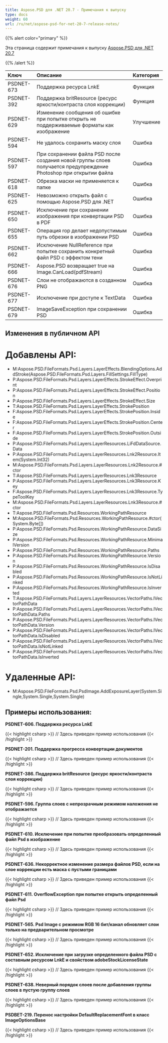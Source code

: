 ```yaml
---
title: Aspose.PSD для .NET 20.7 - Примечания к выпуску
type: docs
weight: 60
url: /ru/net/aspose-psd-for-net-20-7-release-notes/
---
```


{{% alert color="primary" %}} 

Эта страница содержит примечания к выпуску [Aspose.PSD для .NET 20.7](https://www.nuget.org/packages/Aspose.PSD/)

{{% /alert %}} 

|**Ключ**|**Описание**|**Категория**|
| :- | :- | :- |
|PSDNET-673|Поддержка ресурса LnkE|Функция|
|PSDNET-392|Поддержка britResource (ресурс яркости/контраста слоя коррекции)|Функция|
|PSDNET-629|Изменение сообщения об ошибке при попытке открыть не поддерживаемые форматы как изображение|Улучшение|
|PSDNET-594|Не удалось сохранить маску слоя|Ошибка|
|PSDNET-597|При сохранении файла PSD после создания новой группы слоев получается предупреждение Photoshop при открытии файла|Ошибка|
|PSDNET-618|Обрезка маски не применяется к папке|Ошибка|
|PSDNET-625|Невозможно открыть файл с помощью Aspose.PSD для .NET|Ошибка|
|PSDNET-650|Исключение при сохранении изображения при конвертации PSD в PDF|Ошибка|
|PSDNET-655|Операция rop делает недопустимым путь обрезки в изображении PSD|Ошибка|
|PSDNET-662|Исключение NullReference при попытке сохранить конкретный файл PSD с эффектом тени|Ошибка|
|PSDNET-666|Aspose.PSD возвращает true на Image.CanLoad(pdfStream)|Ошибка|
|PSDNET-676|Слои не отображаются в созданном PNG|Ошибка|
|PSDNET-677|Исключение при доступе к TextData|Ошибка|
|PSDNET-679|ImageSaveException при сохранении PSD|Ошибка|

## **Изменения в публичном API**
# **Добавлены API:**
- M:Aspose.PSD.FileFormats.Psd.Layers.LayerEffects.BlendingOptions.AddStroke(Aspose.PSD.FileFormats.Psd.Layers.FillSettings.FillType)
- P:Aspose.PSD.FileFormats.Psd.Layers.LayerEffects.StrokeEffect.Overprint
- P:Aspose.PSD.FileFormats.Psd.Layers.LayerEffects.StrokeEffect.Position
- P:Aspose.PSD.FileFormats.Psd.Layers.LayerEffects.StrokeEffect.Size
- T:Aspose.PSD.FileFormats.Psd.Layers.LayerEffects.StrokePosition
- F:Aspose.PSD.FileFormats.Psd.Layers.LayerEffects.StrokePosition.Inside
- F:Aspose.PSD.FileFormats.Psd.Layers.LayerEffects.StrokePosition.Center
- F:Aspose.PSD.FileFormats.Psd.Layers.LayerEffects.StrokePosition.Outside
- P:Aspose.PSD.FileFormats.Psd.Layers.LayerResources.LiFdDataSource.Data
- P:Aspose.PSD.FileFormats.Psd.Layers.LayerResources.Lnk2Resource.Item(System.Int32)
- M:Aspose.PSD.FileFormats.Psd.Layers.LayerResources.Lnk2Resource.#ctor
- T:Aspose.PSD.FileFormats.Psd.Layers.LayerResources.Lnk3Resource
- P:Aspose.PSD.FileFormats.Psd.Layers.LayerResources.Lnk3Resource.Key
- F:Aspose.PSD.FileFormats.Psd.Layers.LayerResources.Lnk3Resource.TypeToolKey
- M:Aspose.PSD.FileFormats.Psd.Layers.LayerResources.Lnk3Resource.#ctor
- T:Aspose.PSD.FileFormats.Psd.Resources.WorkingPathResource
- M:Aspose.PSD.FileFormats.Psd.Resources.WorkingPathResource.#ctor(System.Byte[])
- P:Aspose.PSD.FileFormats.Psd.Resources.WorkingPathResource.DataSize
- P:Aspose.PSD.FileFormats.Psd.Resources.WorkingPathResource.MinimalVersion
- P:Aspose.PSD.FileFormats.Psd.Resources.WorkingPathResource.Paths
- P:Aspose.PSD.FileFormats.Psd.Resources.WorkingPathResource.Version
- P:Aspose.PSD.FileFormats.Psd.Resources.WorkingPathResource.IsDisabled
- P:Aspose.PSD.FileFormats.Psd.Resources.WorkingPathResource.IsNotLinked
- P:Aspose.PSD.FileFormats.Psd.Resources.WorkingPathResource.IsInverted
- T:Aspose.PSD.FileFormats.Psd.Layers.LayerResources.VectorPaths.IVectorPathData
- P:Aspose.PSD.FileFormats.Psd.Layers.LayerResources.VectorPaths.IVectorPathData.Paths
- P:Aspose.PSD.FileFormats.Psd.Layers.LayerResources.VectorPaths.IVectorPathData.Version
- P:Aspose.PSD.FileFormats.Psd.Layers.LayerResources.VectorPaths.IVectorPathData.IsDisabled
- P:Aspose.PSD.FileFormats.Psd.Layers.LayerResources.VectorPaths.IVectorPathData.IsNotLinked
- P:Aspose.PSD.FileFormats.Psd.Layers.LayerResources.VectorPaths.IVectorPathData.IsInverted

# **Удаленные API:**
- M:Aspose.PSD.FileFormats.Psd.PsdImage.AddExposureLayer(System.Single,System.Single,System.Single)

## **Примеры использования:**
**PSDNET-606. Поддержка ресурса LnkE**

{{< highlight csharp >}}
// Здесь приведен пример использования
{{< /highlight >}}

**PSDNET-201. Поддержка прогресса конвертации документов**

{{< highlight csharp >}}
// Здесь приведен пример использования
{{< /highlight >}}

**PSDNET-386. Поддержка britResource (ресурс яркости/контраста слоя коррекции)**

{{< highlight csharp >}}
// Здесь приведен пример использования
{{< /highlight >}}

**PSDNET-596. Группа слоев с непрозрачным режимом наложения не отображается**

{{< highlight csharp >}}
// Здесь приведен пример использования
{{< /highlight >}}

**PSDNET-610. Исключение при попытке преобразовать определенный файл Psd в изображение**

{{< highlight csharp >}}
// Здесь приведен пример использования
{{< /highlight >}}

**PSDNET-636. Некорректное изменение размера файлов PSD, если на слое коррекции есть маска с пустыми границами**

{{< highlight csharp >}}
// Здесь приведен пример использования
{{< /highlight >}}

**PSDNET-611. OverflowException при попытке открыть определенный файл Psd**

{{< highlight csharp >}}
// Здесь приведен пример использования
{{< /highlight >}}

**PSDNET-565. Psd Image с режимом RGB 16 бит/канал обновляет слои только на предварительном просмотре**

{{< highlight csharp >}}
// Здесь приведен пример использования
{{< /highlight >}}

**PSDNET-652. Исключение при загрузке определенного файла PSD с составным ресурсом LnkE и свойством adobeStockLicenseState**

{{< highlight csharp >}}
// Здесь приведен пример использования
{{< /highlight >}}

**PSDNET-638. Неверный порядок слоев после добавления группы слоев в пустую группу слоев**

{{< highlight csharp >}}
// Здесь приведен пример использования
{{< /highlight >}}

**PSDBET-219. Перенос настройки DefaultReplacementFont в класс ImageOptionsBase**

{{< highlight csharp >}}
// Здесь приведен пример использования
{{< /highlight >}}